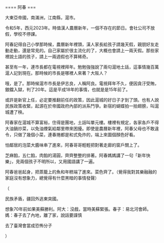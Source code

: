 ==== 阿春 ===

大東亞帝國，南滿洲，江南縣，滬市。

令和5年，西元2023年。時值漢人農曆新年，一個不存在的節日。會社公司不放假，學校不停課。

阿春記得自己小學那時候，農曆新年裡頭，漢人家長給孩子請幾天假，親朋好友走動走動，還是常見的。自己家屬於很主流化的了，大概也會請上一兩天假。那些家裡說土語的孩子，請上一兩週假也不算稀奇。

甚至有一年，連市長都在電視裡拜年。勉勉強強說了兩句滬地土話，這事情幾百萬滬人記到現在。那時候的市長是哪裡人來著？大阪人？

哦，是了。那時候滬市市長是伊志良，人稱阿良。電視拜年不久，便因貪汙受賄，鋃鐺入獄，判了20年。這是平成18年的事情，也就是是15年前了。

或許是新官上任，必定要推翻前任的政策，因此滬城的好日子才到了頭。也有人說民族政策收緊，起源在於帝國政府內部的派系鬥爭。新宿的蝴蝶拍一拍翅膀，叫滬城遭了秧。

阿春家在滬城不算富裕，住得是團地，土話叫單元樓。樓裡有規定，各家各戶不得大油鍋炒菜，以免油煙氣給鄰里帶來困擾。即使是農曆新年裡，阿春父母也不敢違令，只做了幾個小菜，連春捲都是和式免炸的，端上來圖個顏色好看。

怕鄰居的泡菜大醬味串了進來，阿春哥哥輕輕把對著走廊的窗戶關上了。

芝麻餡，五仁餡，肉餡的湯圓，齊齊整整的排著。阿春媽媽講了一句「新年快樂」，見兩個孩子不明所以，又用國語講了一遍。

阿春爸爸起身，把蒸籠上的魚和年糕端了進來。菜色齊了。（覺得我對其樂融融的家庭沒有想象力，總覺得有什麼黑暗的事情發聲）

（

民族矛盾，疆回外逃東突國。

想象70年前如果美蘇勝利。阿大：沒戲，當時美蘇緊張。春子：易北河會師。媽：春子去了內地，離了家，說話要謹慎

去了臺灣會當成恐怖分子

）